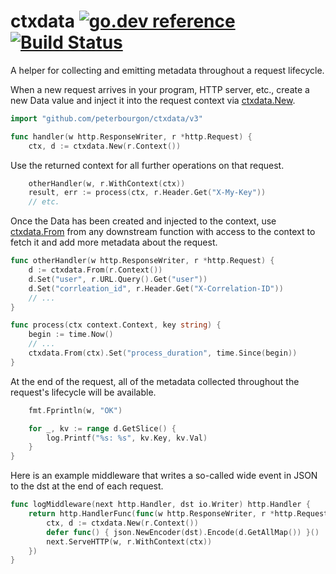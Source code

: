 # ctxdata [![go.dev reference](https://img.shields.io/badge/go.dev-reference-007d9c?logo=go&logoColor=white&style=flat-square)](https://pkg.go.dev/github.com/peterbourgon/ctxdata/v3) [![Build Status](https://img.shields.io/endpoint.svg?url=https%3A%2F%2Factions-badge.atrox.dev%2Fpeterbourgon%2Fctxdata%2Fbadge&style=flat-square&label=build)](https://github.com/peterbourgon/ctxdata/actions?query=workflow%3ATest)

A helper for collecting and emitting metadata throughout a request lifecycle.

When a new request arrives in your program, HTTP server, etc., create a new Data
value and inject it into the request context via
[ctxdata.New](https://pkg.go.dev/github.com/peterbourgon/ctxdata/v3?tab=doc#New).

```go
import "github.com/peterbourgon/ctxdata/v3"

func handler(w http.ResponseWriter, r *http.Request) {
    ctx, d := ctxdata.New(r.Context())
```

Use the returned context for all further operations on that request.

```go
    otherHandler(w, r.WithContext(ctx))
    result, err := process(ctx, r.Header.Get("X-My-Key"))
    // etc.
```

Once the Data has been created and injected to the context, use
[ctxdata.From](https://pkg.go.dev/github.com/peterbourgon/ctxdata/v3?tab=doc#From)
from any downstream function with access to the context to fetch it and add more
metadata about the request.

```go
func otherHandler(w http.ResponseWriter, r *http.Request) {
    d := ctxdata.From(r.Context())
    d.Set("user", r.URL.Query().Get("user"))
    d.Set("corrleation_id", r.Header.Get("X-Correlation-ID"))
    // ...
}

func process(ctx context.Context, key string) {
    begin := time.Now()
    // ...
    ctxdata.From(ctx).Set("process_duration", time.Since(begin))
}
```

At the end of the request, all of the metadata collected throughout the
request's lifecycle will be available.

```go
    fmt.Fprintln(w, "OK")

    for _, kv := range d.GetSlice() {
        log.Printf("%s: %s", kv.Key, kv.Val)
    }
}
```

Here is an example middleware that writes a so-called wide event in JSON
to the dst at the end of each request.

```go
func logMiddleware(next http.Handler, dst io.Writer) http.Handler {
    return http.HandlerFunc(func(w http.ResponseWriter, r *http.Request) {
        ctx, d := ctxdata.New(r.Context())
        defer func() { json.NewEncoder(dst).Encode(d.GetAllMap()) }()
        next.ServeHTTP(w, r.WithContext(ctx))
    })
}
```
